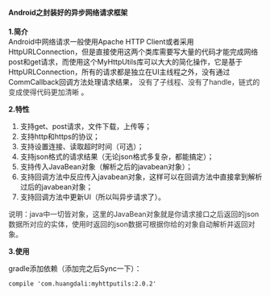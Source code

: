 #### Android之封装好的异步网络请求框架 
  <p style="text-align:start"><strong>1.简介</strong>&nbsp;<br> Android中网络请求一般使用Apache HTTP Client或者采用HttpURLConnection，但是直接使用这两个类库需要写大量的代码才能完成网络post和get请求，而使用这个MyHttpUtils库可以大大的简化操作，它是基于HttpURLConnection，所有的请求都是独立在UI主线程之外，没有通过CommCallback回调方法处理请求结果， <span style="background-color:rgb(254, 254, 254); color:rgb(51, 51, 51)">没有了子线程、没有了handle，链式的变成使得代码更加清晰</span> 。</p> 
<p style="text-align:start"><strong>2.特性</strong>&nbsp;</p> 
<ol> 
 <li>支持get、post请求，文件下载，上传等；</li> 
 <li>支持http和https的协议；</li> 
 <li>支持设置连接、读取超时时间（可选）；</li> 
 <li>支持json格式的请求结果（无论json格式多复杂，都能搞定）；</li> 
 <li>支持传入JavaBean对象（解析之后的javabean对象）；</li> 
 <li>支持回调方法中反应传入javabean对象，这样可以在回调方法中直接拿到解析过后的javabean对象；</li> 
 <li>支持回调方法中更新UI（所以叫异步请求了）。</li> 
</ol> 
<p><span style="background-color:rgb(254, 254, 254); color:rgb(51, 51, 51)">说明：java中一切皆对象，这里的JavaBean对象就是你请求接口之后返回的json数据所对应的实体，使用时返回的json数据可根据你给的对象自动解析并返回对象。</span></p> 
<p><strong>3.使用</strong></p> 
<p>gradle添加依赖（添加完之后Sync一下）：</p> 
<pre><code class="language-java">compile 'com.huangdali:myhttputils:2.0.2'</code></pre> 

